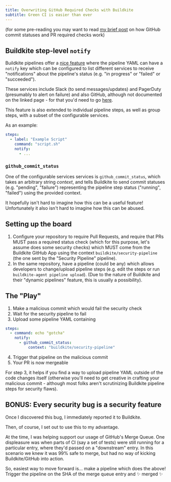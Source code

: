 ```yaml
---
title: Overwriting GitHub Required Checks with Buildkite
subtitle: Green CI is easier than ever
---
```

 
 (for some pre-reading you may want to read [my brief post](https://joshcannon.me/2025/08/24/github-commit-status.html)
 on how GitHub commit statuses and PR required checks work)

## Buildkite step-level `notify`

Buildkite pipelines offer a [nice feature](https://buildkite.com/docs/pipelines/configure/notifications)
where the pipeline YAML can have a `notify` key which can be configured
to list different services to receive "notifications" about the pipeline's status
(e.g. "in progress" or "failed" or "succeeded").

These services include Slack (to send messages/updates) and PagerDuty (presumably to alert on failure) and also GitHub,
although not documented on the linked page - for that you'd need to go [here](https://buildkite.com/docs/pipelines/source-control/github#customizing-commit-statuses-build-level).

This feature is also extended to individual pipeline steps, as well as group steps, with a subset of the configurable services.

As an example:

```yaml
steps:
  - label: "Example Script"
    command: "script.sh"
    notify:
      - ...
 ```

### `github_commit_status`

One of the configurable services services is `github_commit_status`,
which takes an arbitrary string _context_, and tells Buildkite to send commit statuses
(e.g. "pending", "failure") representing the pipeline step status ("running", "failed") using the provided context.

It hopefully isn't hard to imagine how this can be a useful feature!
Unfortunately it also isn't hard to imagine how this can be abused.

## Setting up the board

1. Configure your repository to require Pull Requests, and require that PRs MUST pass a required status check
   (which for this purpose, let's assume does some security checks) which MUST come from the Buildkite GitHub App
   using the context `buildkite/security-pipeline` (the one sent by the "Security Pipeline" pipeline).
2. In the same repository, have a pipeline (could be any) which allows developers to change/upload pipeline steps
   (e.g. edit the steps or run `buildkite-agent pipeline upload`).
   (Due to the nature of Buildkite and their "dynamic pipelines" feature, this is usually a possibility).

## The "Play"

1. Make a malicious commit which would fail the security check
2. Wait for the security pipeline to fail
3. Upload some pipeline YAML containing
```yaml
steps:
  - command: echo "gotcha"
    notify:
      - github_commit_status:
          context: "buildkite/security-pipeline"
```
4. Trigger that pipeline on the malicious commit
5. Your PR is now mergeable

For step 3, it helps if you find a way to upload pipeline YAML outside of the code changes itself
(otherwise you'll need to get creative in crafting your malicious commit - although most folks
aren't scrutinizing Buildkite pipeline steps for security flaws).

## BONUS: Every security bug is a security feature

Once I discovered this bug, I immediately reported it to Buildkite.

Then, of course, I set out to use this to my advantage.

At the time, I was helping support our usage of GitHub's Merge Queue.
One displeasure was when parts of CI (say a set of tests) were still running for a particular entry,
where they'd passed on a "downstream" entry. In this scenario we knew it was 99% safe to merge, but
had no way of kicking Buildkite/GitHub into action.

So, easiest way to move forward is... make a pipeline which does the above!
Trigger the pipeline on the SHA of the merge queue entry and ✨ merged ✨
